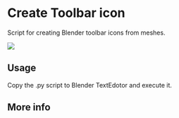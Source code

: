 # Create Toolbar icon

Script for creating Blender toolbar icons from meshes.

<img src="https://b3d.interplanety.org/wp-content/upload_content/2023/02/00-3-522x315.jpg">

Usage
-
Copy the .py script to Blender TextEdotor and execute it.

More info
-
